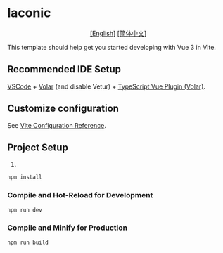 # laconic
<p align="center">
<a href="./README.md">[English]</a>
<a href="mmt.md">[简体中文]</a>
</p>


This template should help get you started developing with Vue 3 in Vite.

## Recommended IDE Setup

[VSCode](https://code.visualstudio.com/) + [Volar](https://marketplace.visualstudio.com/items?itemName=Vue.volar) (and disable Vetur) + [TypeScript Vue Plugin (Volar)](https://marketplace.visualstudio.com/items?itemName=Vue.vscode-typescript-vue-plugin).

## Customize configuration

See [Vite Configuration Reference](https://vitejs.dev/config/).

## Project Setup
1. 
```sh
npm install
```

### Compile and Hot-Reload for Development

```sh
npm run dev
```

### Compile and Minify for Production

```sh
npm run build
```
